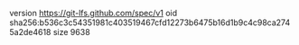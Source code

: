 version https://git-lfs.github.com/spec/v1
oid sha256:b536c3c54351981c403519467cfd12273b6475b16d1b9c4c98ca2745a2de4618
size 9638
